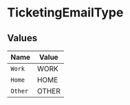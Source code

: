 # TicketingEmailType


## Values

| Name    | Value   |
| ------- | ------- |
| `Work`  | WORK    |
| `Home`  | HOME    |
| `Other` | OTHER   |